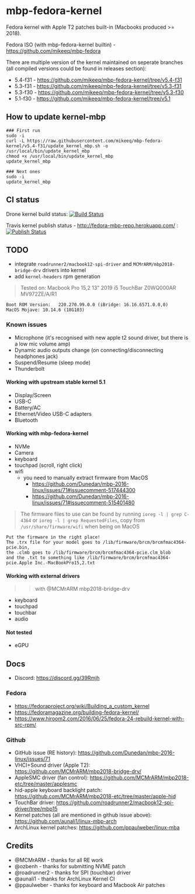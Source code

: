 # mbp-fedora-kernel

Fedora kernel with Apple T2 patches built-in (Macbooks produced >= 2018).

Fedora ISO (with mbp-fedora-kernel builtin) - <https://github.com/mikeeq/mbp-fedora>

There are multiple version of the kernel maintained on seperate branches (all compiled versions could be found in releases section):

- 5.4-f31 - <https://github.com/mikeeq/mbp-fedora-kernel/tree/v5.4-f31>
- 5.3-f31 - <https://github.com/mikeeq/mbp-fedora-kernel/tree/v5.3-f31>
- 5.3-f30 - <https://github.com/mikeeq/mbp-fedora-kernel/tree/v5.3-f30>
- 5.1-f30 - <https://github.com/mikeeq/mbp-fedora-kernel/tree/v5.1>

## How to update kernel-mbp

```
### First run
sudo -i
curl -L https://raw.githubusercontent.com/mikeeq/mbp-fedora-kernel/v5.4-f31/update_kernel_mbp.sh -o /usr/local/bin/update_kernel_mbp
chmod +x /usr/local/bin/update_kernel_mbp
update_kernel_mbp

### Next ones
sudo -i
update_kernel_mbp
```

## CI status

Drone kernel build status:
[![Build Status](https://cloud.drone.io/api/badges/mikeeq/mbp-fedora-kernel/status.svg)](https://cloud.drone.io/mikeeq/mbp-fedora-kernel)

Travis kernel publish status - <http://fedora-mbp-repo.herokuapp.com/> :
[![Publish Status](https://travis-ci.com/mikeeq/mbp-fedora-kernel.svg?branch=master)](https://travis-ci.com/mikeeq/mbp-fedora-kernel)

## TODO

- integrate `roadrunner2/macbook12-spi-driver` and `MCMrARM/mbp2018-bridge-drv` drivers into kernel
- add `kernel-headers` rpm generation

> Tested on: Macbook Pro 15,2 13" 2019 i5 TouchBar Z0WQ000AR MV972ZE/A/R1

```
Boot ROM Version:	220.270.99.0.0 (iBridge: 16.16.6571.0.0,0)
MacOS Mojave: 10.14.6 (18G103)
```

### Known issues

- Microphone (it's recognised with new apple t2 sound driver, but there is a low mic volume amp)
- Dynamic audio outputs change (on connecting/disconnecting headphones jack)
- Suspend/Resume (sleep mode)
- Thunderbolt

#### Working with upstream stable kernel 5.1

- Display/Screen
- USB-C
- Battery/AC
- Ethernet/Video USB-C adapters
- Bluetooth

#### Working with mbp-fedora-kernel

- NVMe
- Camera
- keyboard
- touchpad (scroll, right click)
- wifi
  - you need to manually extract firmware from MacOS
    - <https://github.com/Dunedan/mbp-2016-linux/issues/71#issuecomment-517444300>
    - <https://github.com/Dunedan/mbp-2016-linux/issues/71#issuecomment-515401480>

> The firmware files to use can be found by running `ioreg -l | grep C-4364` or `ioreg -l | grep RequestedFiles`, copy from `/usr/share/firmware/wifi` when being on MacOS

```
Put the firmware in the right place!
The .trx file for your model goes to /lib/firmware/brcm/brcmfmac4364-pcie.bin,
the .clmb goes to /lib/firmware/brcm/brcmfmac4364-pcie.clm_blob
and the .txt to something like /lib/firmware/brcm/brcmfmac4364-pcie.Apple Inc.-MacBookPro15,2.txt
```

#### Working with external drivers

>> with @MCMrARM mbp2018-bridge-drv

- keyboard
- touchpad
- touchbar
- audio

#### Not tested

- eGPU

## Docs

- Discord: <https://discord.gg/39Rmjh>

### Fedora

- <https://fedoraproject.org/wiki/Building_a_custom_kernel>
- <https://fedoramagazine.org/building-fedora-kernel/>
- <https://www.hiroom2.com/2016/06/25/fedora-24-rebuild-kernel-with-src-rpm/>

### Github

- GitHub issue (RE history): <https://github.com/Dunedan/mbp-2016-linux/issues/71>
- VHCI+Sound driver (Apple T2): <https://github.com/MCMrARM/mbp2018-bridge-drv/>
- AppleSMC driver (fan control): <https://github.com/MCMrARM/mbp2018-etc/tree/master/applesmc>
- hid-apple keyboard backlight patch: <https://github.com/MCMrARM/mbp2018-etc/tree/master/apple-hid>
- TouchBar driver: <https://github.com/roadrunner2/macbook12-spi-driver/tree/mbp15>
- Kernel patches (all are mentioned in github issue above): <https://github.com/aunali1/linux-mbp-arch>
- ArchLinux kernel patches: <https://github.com/ppaulweber/linux-mba>

## Credits

- @MCMrARM - thanks for all RE work
- @ozbenh - thanks for submitting NVME patch
- @roadrunner2 - thanks for SPI (touchbar) driver
- @aunali1 - thanks for ArchLinux Kernel CI
- @ppaulweber - thanks for keyboard and Macbook Air patches
